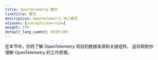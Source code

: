 ```yaml
---
title: OpenTelemetry 概念
linkTitle: 概念
description: OpenTelemetry 核心概念
aliases: [concepts/overview]
weight: 170
default_lang_commit: d638c386
---
```


在本节中，你将了解 OpenTelemetry 项目的数据来源和关键组件。
这将帮助你理解 OpenTelemetry 的工作原理。
